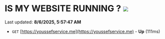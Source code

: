 # IS MY WEBSITE RUNNING ? [![](https://img.shields.io/static/v1?label=Sponsor&message=%E2%9D%A4&logo=GitHub&color=%23fe8e86)](https://github.com/sponsors/Youssef-Lehmam)

Last updated: **8/6/2025, 5:57:47 AM**

- `GET` [https://youssefservice.me](https://youssefservice.me) - **Up** (111ms)
